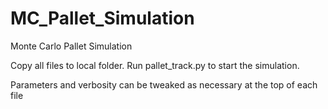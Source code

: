 # MC_Pallet_Simulation
Monte Carlo Pallet Simulation

Copy all files to local folder.
Run pallet_track.py to start the simulation.

Parameters and verbosity can be tweaked as necessary at the top of each file
